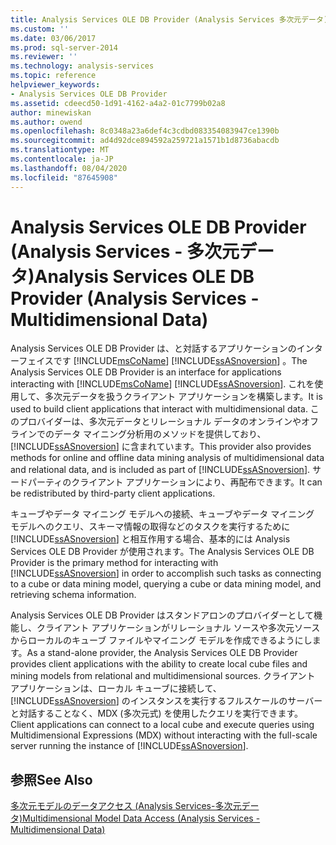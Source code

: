 ```yaml
---
title: Analysis Services OLE DB Provider (Analysis Services 多次元データ) |Microsoft Docs
ms.custom: ''
ms.date: 03/06/2017
ms.prod: sql-server-2014
ms.reviewer: ''
ms.technology: analysis-services
ms.topic: reference
helpviewer_keywords:
- Analysis Services OLE DB Provider
ms.assetid: cdeecd50-1d91-4162-a4a2-01c7799b02a8
author: minewiskan
ms.author: owend
ms.openlocfilehash: 8c0348a23a6def4c3cdbd083354083947ce1390b
ms.sourcegitcommit: ad4d92dce894592a259721a1571b1d8736abacdb
ms.translationtype: MT
ms.contentlocale: ja-JP
ms.lasthandoff: 08/04/2020
ms.locfileid: "87645908"
---
```

# <a name="analysis-services-ole-db-provider-analysis-services---multidimensional-data"></a><span data-ttu-id="4d6b7-102">Analysis Services OLE DB Provider (Analysis Services - 多次元データ)</span><span class="sxs-lookup"><span data-stu-id="4d6b7-102">Analysis Services OLE DB Provider (Analysis Services - Multidimensional Data)</span></span>
  <span data-ttu-id="4d6b7-103">Analysis Services OLE DB Provider は、と対話するアプリケーションのインターフェイスです [!INCLUDE[msCoName](../../includes/msconame-md.md)] [!INCLUDE[ssASnoversion](../../includes/ssasnoversion-md.md)] 。</span><span class="sxs-lookup"><span data-stu-id="4d6b7-103">The Analysis Services OLE DB Provider is an interface for applications interacting with [!INCLUDE[msCoName](../../includes/msconame-md.md)] [!INCLUDE[ssASnoversion](../../includes/ssasnoversion-md.md)].</span></span> <span data-ttu-id="4d6b7-104">これを使用して、多次元データを扱うクライアント アプリケーションを構築します。</span><span class="sxs-lookup"><span data-stu-id="4d6b7-104">It is used to build client applications that interact with multidimensional data.</span></span> <span data-ttu-id="4d6b7-105">このプロバイダーは、多次元データとリレーショナル データのオンラインやオフラインでのデータ マイニング分析用のメソッドを提供しており、[!INCLUDE[ssASnoversion](../../includes/ssasnoversion-md.md)] に含まれています。</span><span class="sxs-lookup"><span data-stu-id="4d6b7-105">This provider also provides methods for online and offline data mining analysis of multidimensional data and relational data, and is included as part of [!INCLUDE[ssASnoversion](../../includes/ssasnoversion-md.md)].</span></span> <span data-ttu-id="4d6b7-106">サードパーティのクライアント アプリケーションにより、再配布できます。</span><span class="sxs-lookup"><span data-stu-id="4d6b7-106">It can be redistributed by third-party client applications.</span></span>  
  
 <span data-ttu-id="4d6b7-107">キューブやデータ マイニング モデルへの接続、キューブやデータ マイニング モデルへのクエリ、スキーマ情報の取得などのタスクを実行するために [!INCLUDE[ssASnoversion](../../includes/ssasnoversion-md.md)] と相互作用する場合、基本的には Analysis Services OLE DB Provider が使用されます。</span><span class="sxs-lookup"><span data-stu-id="4d6b7-107">The Analysis Services OLE DB Provider is the primary method for interacting with [!INCLUDE[ssASnoversion](../../includes/ssasnoversion-md.md)] in order to accomplish such tasks as connecting to a cube or data mining model, querying a cube or data mining model, and retrieving schema information.</span></span>  
  
 <span data-ttu-id="4d6b7-108">Analysis Services OLE DB Provider はスタンドアロンのプロバイダーとして機能し、クライアント アプリケーションがリレーショナル ソースや多次元ソースからローカルのキューブ ファイルやマイニング モデルを作成できるようにします。</span><span class="sxs-lookup"><span data-stu-id="4d6b7-108">As a stand-alone provider, the Analysis Services OLE DB Provider provides client applications with the ability to create local cube files and mining models from relational and multidimensional sources.</span></span> <span data-ttu-id="4d6b7-109">クライアント アプリケーションは、ローカル キューブに接続して、[!INCLUDE[ssASnoversion](../../includes/ssasnoversion-md.md)] のインスタンスを実行するフルスケールのサーバーと対話することなく、MDX (多次元式) を使用したクエリを実行できます。</span><span class="sxs-lookup"><span data-stu-id="4d6b7-109">Client applications can connect to a local cube and execute queries using Multidimensional Expressions (MDX) without interacting with the full-scale server running the instance of [!INCLUDE[ssASnoversion](../../includes/ssasnoversion-md.md)].</span></span>  
  
## <a name="see-also"></a><span data-ttu-id="4d6b7-110">参照</span><span class="sxs-lookup"><span data-stu-id="4d6b7-110">See Also</span></span>  
 [<span data-ttu-id="4d6b7-111">多次元モデルのデータアクセス &#40;Analysis Services-多次元データ&#41;</span><span class="sxs-lookup"><span data-stu-id="4d6b7-111">Multidimensional Model Data Access &#40;Analysis Services - Multidimensional Data&#41;</span></span>](../multidimensional-models/mdx/multidimensional-model-data-access-analysis-services-multidimensional-data.md)  
  
  

